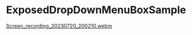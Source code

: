 # ExposedDropDownMenuBoxSample

[Screen_recording_20230720_200210.webm](https://github.com/godslew/ExposedDropDownMenuBoxSample/assets/6066162/0f295350-c853-442f-bc4c-1ff4d40fda60)
